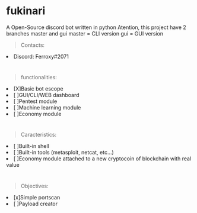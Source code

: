 # fukinari
A Open-Source discord bot written in python
Atention, this project have 2 branches master and gui 
master = CLI version 
gui = GUI version

>Contacts:
<li>Discord: Ferroxy#2071</li>
  
#

>functionalities:
<li>[X]Basic bot escope</li>
<li>[ ]GUI/CLI/WEB dashboard</li>
<li>[ ]Pentest module</li>
<li>[ ]Machine learning module</li>
<li>[ ]Economy module</li>

#

>Caracteristics:
<li>[ ]Built-in shell</li>
<li>[ ]Built-in tools (metasploit, netcat, etc...)</li>
<li>[ ]Economy module attached to a new cryptocoin of blockchain with real value</li>

#

>Objectives:
<li>[x]Simple portscan</li>
<li>[ ]Payload creator</li>


